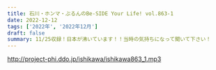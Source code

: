 ```yaml
---
title: 石川・ホンマ・ぶるんのBe-SIDE Your Life! vol.863-1
date: 2022-12-12
tags: ['2022年', '2022年12月']
draft: false
summary: 11/25収録！日本が沸いています！！当時の気持ちになって聞いて下さい！
---
```


http://project-phi.ddo.jp/ishikawa/ishikawa863_1.mp3

